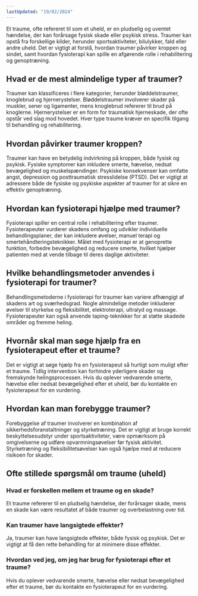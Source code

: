 ```yaml
---
lastUpdated: "19/02/2024"
---
```


Et traume, ofte refereret til som et uheld, er en pludselig og uventet hændelse, der kan forårsage fysisk skade eller psykisk stress. Traumer kan opstå fra forskellige kilder, herunder sportsaktiviteter, bilulykker, fald eller andre uheld. Det er vigtigt at forstå, hvordan traumer påvirker kroppen og sindet, samt hvordan fysioterapi kan spille en afgørende rolle i rehabilitering og genoptræning.

## Hvad er de mest almindelige typer af traumer?

Traumer kan klassificeres i flere kategorier, herunder bløddelstraumer, knoglebrud og hjernerystelser. Bløddelstraumer involverer skader på muskler, sener og ligamenter, mens knoglebrud refererer til brud på knoglerne. Hjernerystelser er en form for traumatisk hjerneskade, der ofte opstår ved slag mod hovedet. Hver type traume kræver en specifik tilgang til behandling og rehabilitering.

## Hvordan påvirker traumer kroppen?

Traumer kan have en betydelig indvirkning på kroppen, både fysisk og psykisk. Fysiske symptomer kan inkludere smerte, hævelse, nedsat bevægelighed og muskelspændinger. Psykiske konsekvenser kan omfatte angst, depression og posttraumatisk stresslidelse (PTSD). Det er vigtigt at adressere både de fysiske og psykiske aspekter af traumer for at sikre en effektiv genoptræning.

## Hvordan kan fysioterapi hjælpe med traumer?

Fysioterapi spiller en central rolle i rehabilitering efter traumer. Fysioterapeuter vurderer skadens omfang og udvikler individuelle behandlingsplaner, der kan inkludere øvelser, manuel terapi og smertehåndteringsteknikker. Målet med fysioterapi er at genoprette funktion, forbedre bevægelighed og reducere smerte, hvilket hjælper patienten med at vende tilbage til deres daglige aktiviteter.

## Hvilke behandlingsmetoder anvendes i fysioterapi for traumer?

Behandlingsmetoderne i fysioterapi for traumer kan variere afhængigt af skadens art og sværhedsgrad. Nogle almindelige metoder inkluderer øvelser til styrkelse og fleksibilitet, elektroterapi, ultralyd og massage. Fysioterapeuter kan også anvende taping-teknikker for at støtte skadede områder og fremme heling.

## Hvornår skal man søge hjælp fra en fysioterapeut efter et traume?

Det er vigtigt at søge hjælp fra en fysioterapeut så hurtigt som muligt efter et traume. Tidlig intervention kan forhindre yderligere skader og fremskynde helingsprocessen. Hvis du oplever vedvarende smerte, hævelse eller nedsat bevægelighed efter et uheld, bør du kontakte en fysioterapeut for en vurdering.

## Hvordan kan man forebygge traumer?

Forebyggelse af traumer involverer en kombination af sikkerhedsforanstaltninger og styrketræning. Det er vigtigt at bruge korrekt beskyttelsesudstyr under sportsaktiviteter, være opmærksom på omgivelserne og udføre opvarmningsøvelser før fysisk aktivitet. Styrketræning og fleksibilitetsøvelser kan også hjælpe med at reducere risikoen for skader.

## Ofte stillede spørgsmål om traume (uheld)

### Hvad er forskellen mellem et traume og en skade?

Et traume refererer til en pludselig hændelse, der forårsager skade, mens en skade kan være resultatet af både traumer og overbelastning over tid.

### Kan traumer have langsigtede effekter?

Ja, traumer kan have langsigtede effekter, både fysisk og psykisk. Det er vigtigt at få den rette behandling for at minimere disse effekter.

### Hvordan ved jeg, om jeg har brug for fysioterapi efter et traume?

Hvis du oplever vedvarende smerte, hævelse eller nedsat bevægelighed efter et traume, bør du kontakte en fysioterapeut for en vurdering.
